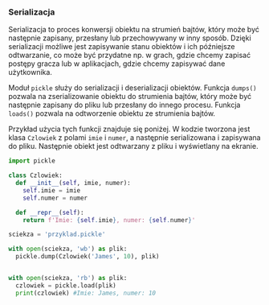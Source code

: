 ### Serializacja

Serializacja to proces konwersji obiektu na strumień bajtów, który może być następnie zapisany, przesłany lub przechowywany w inny sposób. Dzięki serializacji możliwe jest zapisywanie stanu obiektów i ich późniejsze odtwarzanie, co może być przydatne np. w grach, gdzie chcemy zapisać postępy gracza lub w aplikacjach, gdzie chcemy zapisywać dane użytkownika.

Moduł `pickle` służy do serializacji i deserializacji obiektów. Funkcja `dumps()` pozwala na zserializowanie obiektu do strumienia bajtów, który może być następnie zapisany do pliku lub przesłany do innego procesu. Funkcja `loads()` pozwala na odtworzenie obiektu ze strumienia bajtów.

Przykład użycia tych funkcji znajduje się poniżej. W kodzie tworzona jest klasa `Czlowiek` z polami `imie` i `numer`, a następnie serializowana i zapisywana do pliku. Następnie obiekt jest odtwarzany z pliku i wyświetlany na ekranie.

```python
import pickle

class Czlowiek:
  def __init__(self, imie, numer):
    self.imie = imie
    self.numer = numer

  def __repr__(self):
    return f'Imie: {self.imie}, numer: {self.numer}'

sciekza = 'przyklad.pickle'

with open(sciekza, 'wb') as plik:
  pickle.dump(Czlowiek('James', 10), plik)


with open(sciekza, 'rb') as plik:
  czlowiek = pickle.load(plik)
  print(czlowiek) #Imie: James, numer: 10
```
